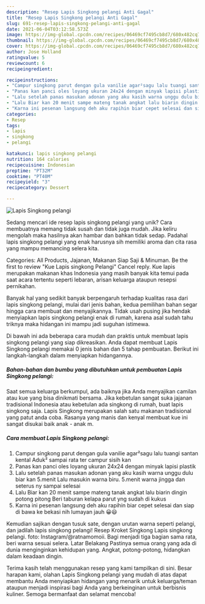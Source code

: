 ```yaml
---
description: "Resep Lapis Singkong pelangi Anti Gagal"
title: "Resep Lapis Singkong pelangi Anti Gagal"
slug: 691-resep-lapis-singkong-pelangi-anti-gagal
date: 2021-06-04T03:12:58.573Z
image: https://img-global.cpcdn.com/recipes/06469cf7495cb8d7/680x482cq70/lapis-singkong-pelangi-foto-resep-utama.jpg
thumbnail: https://img-global.cpcdn.com/recipes/06469cf7495cb8d7/680x482cq70/lapis-singkong-pelangi-foto-resep-utama.jpg
cover: https://img-global.cpcdn.com/recipes/06469cf7495cb8d7/680x482cq70/lapis-singkong-pelangi-foto-resep-utama.jpg
author: Jose Holland
ratingvalue: 5
reviewcount: 6
recipeingredient:

recipeinstructions:
- "Campur singkong parut dengan gula vanilie agar²sagu lalu tuangi santan kental Aduk² sampai rata ter campur sisih kan"
- "Panas kan panci oles loyang ukuran 24x24 dengan minyak lapisi plastik"
- "Lalu setelah panas masukan adonan yang aku kasih warna unggu dulu biar kan 5.menit Lalu masukin warna biru. 5.menit warna jingga dan seterus ny sampai selesai"
- "Lalu Biar kan 20 menit sampe mateng tanak angkat lalu biarin dingin potong pitong Beri taburan kelapa parut yng sudah di kukus"
- "Karna ini pesenan langsung deh aku rapihin biar cepet selesai dan siap di bawa ke bekasi nih lumayan jauh 😀😃"
categories:
- Resep
tags:
- lapis
- singkong
- pelangi

katakunci: lapis singkong pelangi 
nutrition: 164 calories
recipecuisine: Indonesian
preptime: "PT32M"
cooktime: "PT40M"
recipeyield: "3"
recipecategory: Dessert

---
```



![Lapis Singkong pelangi](https://img-global.cpcdn.com/recipes/06469cf7495cb8d7/680x482cq70/lapis-singkong-pelangi-foto-resep-utama.jpg)

Sedang mencari ide resep lapis singkong pelangi yang unik? Cara membuatnya memang tidak susah dan tidak juga mudah. Jika keliru mengolah maka hasilnya akan hambar dan bahkan tidak sedap. Padahal lapis singkong pelangi yang enak harusnya sih memiliki aroma dan cita rasa yang mampu memancing selera kita.

Categories: All Products, Jajanan, Makanan Siap Saji &amp; Minuman. Be the first to review &#34;Kue Lapis singkong Pelangi&#34; Cancel reply. Kue lapis merupakan makanan khas Indonesia yang masih banyak kita temui pada saat acara tertentu seperti lebaran, arisan keluarga ataupun resepsi pernikahan.

Banyak hal yang sedikit banyak berpengaruh terhadap kualitas rasa dari lapis singkong pelangi, mulai dari jenis bahan, kedua pemilihan bahan segar hingga cara membuat dan menyajikannya. Tidak usah pusing jika hendak menyiapkan lapis singkong pelangi enak di rumah, karena asal sudah tahu triknya maka hidangan ini mampu jadi suguhan istimewa.


Di bawah ini ada beberapa cara mudah dan praktis untuk membuat lapis singkong pelangi yang siap dikreasikan. Anda dapat membuat Lapis Singkong pelangi memakai 0 jenis bahan dan 5 tahap pembuatan. Berikut ini langkah-langkah dalam menyiapkan hidangannya.

<!--inarticleads1-->

##### Bahan-bahan dan bumbu yang dibutuhkan untuk pembuatan Lapis Singkong pelangi:



Saat semua keluarga berkumpul, ada baiknya jika Anda menyajikan camilan atau kue yang bisa dinikmati bersama. Jika kebetulan sangat suka jajanan tradisional Indonesia atau kebetulan ada singkong di rumah, buat lapis singkong saja. Lapis Singkong merupakan salah satu makanan tradisional yang patut anda coba. Rasanya yang manis dan kenyal membuat kue ini sangat disukai baik anak - anak m. 

<!--inarticleads2-->

##### Cara membuat Lapis Singkong pelangi:

1. Campur singkong parut dengan gula vanilie agar²sagu lalu tuangi santan kental Aduk² sampai rata ter campur sisih kan
1. Panas kan panci oles loyang ukuran 24x24 dengan minyak lapisi plastik
1. Lalu setelah panas masukan adonan yang aku kasih warna unggu dulu biar kan 5.menit Lalu masukin warna biru. 5.menit warna jingga dan seterus ny sampai selesai
1. Lalu Biar kan 20 menit sampe mateng tanak angkat lalu biarin dingin potong pitong Beri taburan kelapa parut yng sudah di kukus
1. Karna ini pesenan langsung deh aku rapihin biar cepet selesai dan siap di bawa ke bekasi nih lumayan jauh 😀😃


Kemudian sajikan dengan tusuk sate, dengan urutan warna seperti pelangi, dan jadilah lapis singkong pelangi! Resep Kroket Singkong Lapis singkong pelangi. foto: Instagram/@ratnamomoii. Bagi menjadi tiga bagian sama rata, beri warna sesuai selera. Latar Belakang Pastinya semua orang yang ada di dunia menginginkan kehidupan yang. Angkat, potong-potong, hidangkan dalam keadaan dingin. 

Terima kasih telah menggunakan resep yang kami tampilkan di sini. Besar harapan kami, olahan Lapis Singkong pelangi yang mudah di atas dapat membantu Anda menyiapkan hidangan yang menarik untuk keluarga/teman ataupun menjadi inspirasi bagi Anda yang berkeinginan untuk berbisnis kuliner. Semoga bermanfaat dan selamat mencoba!

